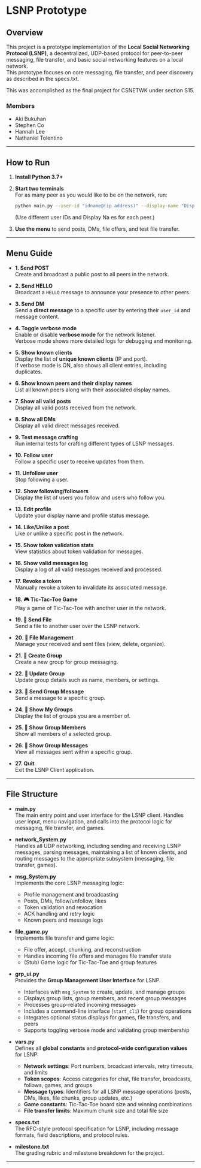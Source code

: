 # LSNP Prototype

## Overview

This project is a prototype implementation of the **Local Social Networking Protocol (LSNP)**, a decentralized, UDP-based protocol for peer-to-peer messaging, file transfer, and basic social networking features on a local network.  
This prototype focuses on core messaging, file transfer, and peer discovery as described in the specs.txt.

This was accomplished as the final project for CSNETWK under section S15.

### Members

- Aki Bukuhan
- Stephen Co
- Hannah Lee
- Nathaniel Tolentino

---

## How to Run

1. **Install Python 3.7+**  

2. **Start two terminals**  
   For as many peer as you would like to be on the network, run:
   ```sh
   python main.py --user-id "idname@(ip address)" --display-name "Display Name" --verbose
   ```
   (Use different user IDs and Display Na es for each peer.)

3. **Use the menu** to send posts, DMs, file offers, and test file transfer.

---

## Menu Guide

- **1. Send POST**  
  Create and broadcast a public post to all peers in the network.

- **2. Send HELLO**  
  Broadcast a `HELLO` message to announce your presence to other peers.

- **3. Send DM**  
  Send a **direct message** to a specific user by entering their `user_id` and message content.

- **4. Toggle verbose mode**  
  Enable or disable **verbose mode** for the network listener.  
  Verbose mode shows more detailed logs for debugging and monitoring.

- **5. Show known clients**  
  Display the list of **unique known clients** (IP and port).  
  If verbose mode is ON, also shows all client entries, including duplicates.

- **6. Show known peers and their display names**  
  List all known peers along with their associated display names.

- **7. Show all valid posts**  
  Display all valid posts received from the network.

- **8. Show all DMs**  
  Display all valid direct messages received.

- **9. Test message crafting**  
  Run internal tests for crafting different types of LSNP messages.

- **10. Follow user**  
  Follow a specific user to receive updates from them.

- **11. Unfollow user**  
  Stop following a user.

- **12. Show following/followers**  
  Display the list of users you follow and users who follow you.

- **13. Edit profile**  
  Update your display name and profile status message.

- **14. Like/Unlike a post**  
  Like or unlike a specific post in the network.

- **15. Show token validation stats**  
  View statistics about token validation for messages.

- **16. Show valid messages log**  
  Display a log of all valid messages received and processed.

- **17. Revoke a token**  
  Manually revoke a token to invalidate its associated message.

- **18. 🎮 Tic-Tac-Toe Game**  
  Play a game of Tic-Tac-Toe with another user in the network.

- **19. 📁 Send File**  
  Send a file to another user over the LSNP network.

- **20. 📁 File Management**  
  Manage your received and sent files (view, delete, organize).

- **21. 👥 Create Group**  
  Create a new group for group messaging.

- **22. 👥 Update Group**  
  Update group details such as name, members, or settings.

- **23. 👥 Send Group Message**  
  Send a message to a specific group.

- **24. 👥 Show My Groups**  
  Display the list of groups you are a member of.

- **25. 👥 Show Group Members**  
  Show all members of a selected group.

- **26. 👥 Show Group Messages**  
  View all messages sent within a specific group.

- **27. Quit**  
  Exit the LSNP Client application.

---

## File Structure

- **main.py**  
  The main entry point and user interface for the LSNP client. Handles user input, menu navigation, and calls into the protocol logic for messaging, file transfer, and games.

- **network_System.py**  
  Handles all UDP networking, including sending and receiving LSNP messages, parsing messages, maintaining a list of known clients, and routing messages to the appropriate subsystem (messaging, file transfer, games).

- **msg_System.py**  
  Implements the core LSNP messaging logic:  
  - Profile management and broadcasting  
  - Posts, DMs, follow/unfollow, likes  
  - Token validation and revocation  
  - ACK handling and retry logic  
  - Known peers and message logs

- **file_game.py**  
  Implements file transfer and game logic:  
  - File offer, accept, chunking, and reconstruction  
  - Handles incoming file offers and manages file transfer state  
  - (Stub) Game logic for Tic-Tac-Toe and group features

- **grp_ui.py**  
  Provides the **Group Management User Interface** for LSNP.  
  - Interfaces with `msg_System` to create, update, and manage groups  
  - Displays group lists, group members, and recent group messages  
  - Processes group-related incoming messages  
  - Includes a command-line interface (`start_cli`) for group operations  
  - Integrates optional status displays for games, file transfers, and peers  
  - Supports toggling verbose mode and validating group membership

- **vars.py**  
  Defines all **global constants** and **protocol-wide configuration values** for LSNP:  
  - **Network settings**: Port numbers, broadcast intervals, retry timeouts, and limits  
  - **Token scopes**: Access categories for chat, file transfer, broadcasts, follows, games, and groups  
  - **Message types**: Identifiers for all LSNP message operations (posts, DMs, likes, file chunks, group updates, etc.)  
  - **Game constants**: Tic-Tac-Toe board size and winning combinations  
  - **File transfer limits**: Maximum chunk size and total file size

- **specs.txt**  
  The RFC-style protocol specification for LSNP, including message formats, field descriptions, and protocol rules.

- **milestone.txt**  
  The grading rubric and milestone breakdown for the project.

---

